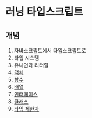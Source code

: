 # 러닝 타입스크립트

## 개념

1. 자바스크립트에서 타입스크립트로
2. 타입 시스템
3. 유니언과 리터럴
4. [객체](./ch4-object.md)
5. [함수](./ch5-function.md)
6. [배열](./ch6-array.md)
7. [인터페이스](./ch7-interface.md)
8. [클래스](./ch8-class.md)
9. [타입 제한자](./ch9-type-constraint.md)

